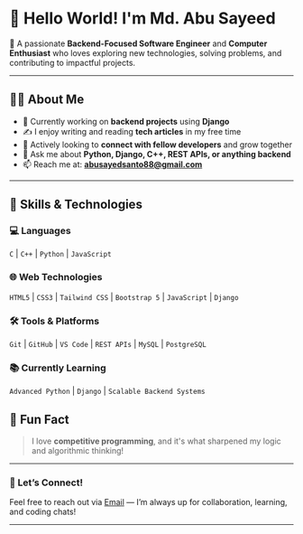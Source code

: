 # 👋 Hello World! I'm Md. Abu Sayeed

🎯 A passionate **Backend-Focused Software Engineer** and **Computer Enthusiast** who loves exploring new technologies, solving problems, and contributing to impactful projects.

---

## 👨‍💻 About Me

- 🔭 Currently working on **backend projects** using **Django**  
- ✍️ I enjoy writing and reading **tech articles** in my free time  
- 🤝 Actively looking to **connect with fellow developers** and grow together  
- 💬 Ask me about **Python, Django, C++, REST APIs, or anything backend**  
- 📫 Reach me at: **abusayedsanto88@gmail.com**

---

## 🚀 Skills & Technologies

### 💻 Languages  
`C` | `C++` | `Python` | `JavaScript`

### 🌐 Web Technologies  
`HTML5` | `CSS3` | `Tailwind CSS` | `Bootstrap 5` | `JavaScript` | `Django`

### 🛠️ Tools & Platforms  
`Git` | `GitHub` | `VS Code` | `REST APIs` | `MySQL` | `PostgreSQL`

### 📚 Currently Learning  
`Advanced Python` | `Django` | `Scalable Backend Systems`

## 🧠 Fun Fact

> I love **competitive programming**, and it's what sharpened my logic and algorithmic thinking!

---

### 🙌 Let’s Connect!

Feel free to reach out via [Email](mailto:abusayedsanto88@gmail.com) — I’m always up for collaboration, learning, and coding chats!

---

